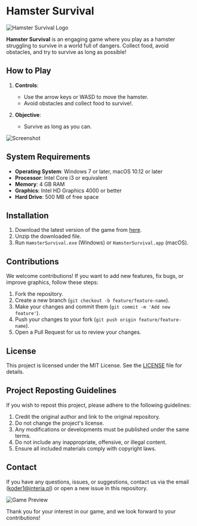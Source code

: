 # Hamster Survival

![Hamster Survival Logo](https://img.itch.zone/aW1nLzEwNzU5OTU2LnBuZw==/original/pIBqIz.png)

**Hamster Survival** is an engaging game where you play as a hamster struggling to survive in a world full of dangers. Collect food, avoid obstacles, and try to survive as long as possible!

## How to Play

1. **Controls**:
   - Use the arrow keys or WASD to move the hamster.
   - Avoid obstacles and collect food to survive!.

2. **Objective**:
   - Survive as long as you can.

![Screenshot](https://img.itch.zone/aW1nLzEwNzU5Nzk2LmdpZg==/original/hGwlvS.gif)

## System Requirements

- **Operating System**: Windows 7 or later, macOS 10.12 or later
- **Processor**: Intel Core i3 or equivalent
- **Memory**: 4 GB RAM
- **Graphics**: Intel HD Graphics 4000 or better
- **Hard Drive**: 500 MB of free space

## Installation

1. Download the latest version of the game from [here](https://koder123456.itch.io/hamstersurvival).
2. Unzip the downloaded file.
3. Run `HamsterSurvival.exe` (Windows) or `HamsterSurvival.app` (macOS).

## Contributions

We welcome contributions! If you want to add new features, fix bugs, or improve graphics, follow these steps:

1. Fork the repository.
2. Create a new branch (`git checkout -b feature/feature-name`).
3. Make your changes and commit them (`git commit -m 'Add new feature'`).
4. Push your changes to your fork (`git push origin feature/feature-name`).
5. Open a Pull Request for us to review your changes.

## License

This project is licensed under the MIT License. See the [LICENSE](./LICENSE) file for details.

## Project Reposting Guidelines

If you wish to repost this project, please adhere to the following guidelines:

1. Credit the original author and link to the original repository.
2. Do not change the project's license.
3. Any modifications or developments must be published under the same terms.
4. Do not include any inappropriate, offensive, or illegal content.
5. Ensure all included materials comply with copyright laws.

## Contact

If you have any questions, issues, or suggestions, contact us via the email (koder1@interia.pl) or open a new issue in this repository.

![Game Preview](https://img.itch.zone/aW1nLzEwNzU5ODUyLmdpZg==/original/UNNcj4.gif)

Thank you for your interest in our game, and we look forward to your contributions!

